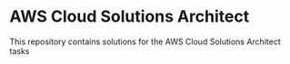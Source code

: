 # AWS Cloud Solutions Architect

This repository contains solutions for the AWS Cloud Solutions Architect tasks

